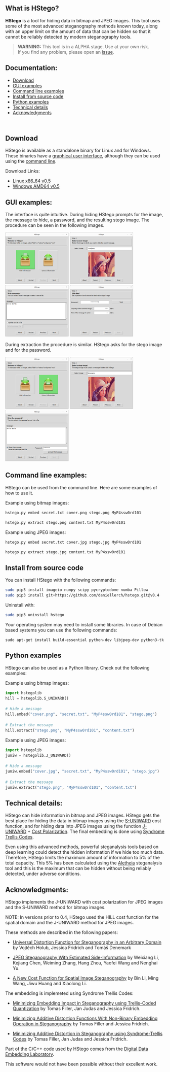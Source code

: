## What is HStego?


**HStego** is a tool for hiding data in bitmap and JPEG images.
This tool uses some of the most advanced steganography methods known today, along with an upper limit on the amount of data that can be hidden so that it cannot be reliably detected by modern steganography tools.


> **WARNING:** This tool is in a ALPHA stage. Use at your own risk. <br>
> If you find any problem, please open an [issue](https://github.com/daniellerch/hstego/issues).



## Documentation:
- [Download](#download)
- [GUI examples](#gui-examples)
- [Command line examples](#command-line-examples)
- [Install from source code](#install)
- [Python examples](#python-examples)
- [Technical details](#technical-details)
- [Acknowledgments](#acknowledgments)
<br>


## Download

HStego is available as a standalone binary for Linux and for Windows. These 
binaries have a [graphical user interface](#gui-examples), although they can 
be used using the 
[command line](#command-line-examples).

Download Links:
- [Linux x86\_64 v0.5](https://drive.google.com/file/d/1zeUzuEjuVHzfU-KSGsjTlsVQoIL8EkiZ/view?usp=drive_link)
- [Windows AMD64 v0.5](https://drive.google.com/file/d/1POqmgByvXZOKiEk6ycSwvmQpnkjG1o9v/view?usp=drive_link)


## GUI examples:

The interface is quite intuitive. During hiding HStego prompts for the image, 
the message to hide, a password, and the resulting stego image. The procedure 
can be seen in the following images.

<p float="left">
   <img src='images/hstego-1H.png' width='200'/>
   <img src='images/hstego-2H.png' width='200'/>
   <img src='images/hstego-3H.png' width='200'/>
   <img src='images/hstego-4H.png' width='200'/>
</p>

During extraction the procedure is similar. HStego asks for the stego image 
and for the password.

<p float="left">
   <img src='images/hstego-1E.png' width='200'/>
   <img src='images/hstego-2E.png' width='200'/>
   <img src='images/hstego-3E.png' width='200'/>
</p>


## Command line examples:

HStego can be used from the command line. Here are some examples of how to use it.


Example using bitmap images:

```bash
hstego.py embed secret.txt cover.png stego.png MyP4ssw0rd101
```

```bash
hstego.py extract stego.png content.txt MyP4ssw0rd101
```



Example using JPEG images:

```bash
hstego.py embed secret.txt cover.jpg stego.jpg MyP4ssw0rd101
```

```bash
hstego.py extract stego.jpg content.txt MyP4ssw0rd101
```


## Install from source code

You can install HStego with the following commands:
```bash 
sudo pip3 install imageio numpy scipy pycryptodome numba Pillow
sudo pip3 install git+https://github.com/daniellerch/hstego.git@v0.4
```

Uninstall with:
```bash 
sudo pip3 uninstall hstego
```

Your operating system may need to install some libraries. In case of Debian based systems you can use the following commands:

```base
sudo apt-get install build-essential python-dev libjpeg-dev python3-tk
```




## Python examples

HStego can also be used as a Python library. Check out the following examples:

Example using bitmap images:

```python
import hstegolib
hill = hstegolib.S_UNIWARD()

# Hide a message
hill.embed("cover.png", "secret.txt", "MyP4ssw0rd101", "stego.png")

# Extract the message
hill.extract("stego.png", "MyP4ssw0rd101", "content.txt")
```


Example using JPEG images:

```python
import hstegolib
juniw = hstegolib.J_UNIWARD()

# Hide a message
juniw.embed("cover.jpg", "secret.txt", "MyP4ssw0rd101", "stego.jpg")

# Extract the message
juniw.extract("stego.png", "MyP4ssw0rd101", "content.txt")
```


## Technical details:

HStego can hide information in bitmap and JPEG images. HStego gets the best 
place for hiding the data in bitmap images using the [S-UNIWARD](#acknowledgments) 
cost function, and for hiding data into JPEG images using the function 
[J-UNIWARD](#acknowledgments) + [Cost Polarization](#acknowledgments). The final embedding is done using 
[Syndrome Trellis Codes](#acknowledgments). 

Even using this advanced methods, powerful steganalysis tools based on 
deep learning could detect the hidden information if we hide too much data.
Therefore, HStego limits the maximum amount of information to 5% of the total 
capacity. This 5% has been calculated using the 
[Aletheia](https://github.com/daniellerch/aletheia) steganalysis tool and 
this is the maximum that can be hidden without being reliably detected, under
adverse conditions.



## Acknowledgments:

HStego implements the J-UNIWARD with cost polarization for JPEG images and the 
S-UNIWARD method for bitmap images. 

NOTE: In versions prior to 0.4, HStego used the HILL cost function for the 
spatial domain and the J-UNIWARD method for JPEG images.


These methods are described in the following papers:



- [Universal Distortion Function for Steganography in an Arbitrary Domain](https://doi.org/10.1186/1687-417X-2014-1) by Vojtěch Holub, Jessica Fridrich and Tomáš Denemark

- [JPEG Steganography With Estimated Side-Information](https://ieeexplore.ieee.org/document/8746719) by Weixiang Li, Kejiang Chen, Weiming Zhang, Hang Zhou, Yaofei Wang and Nenghai Yu.

- [A New Cost Function for Spatial Image Steganography](https://doi.org/10.1109/ICIP.2014.7025854) by Bin Li, Ming Wang, Jiwu Huang and Xiaolong Li.


The embedding is implemeted using Syndrome Trellis Codes:

- [Minimizing Embedding Impact in Steganography using Trellis-Coded Quantization](https://doi.org/10.1117/12.838002) by Tomas Filler, Jan Judas and Jessica Fridrich.

- [Minimizing Additive Distortion Functions With Non-Binary Embedding Operation in Steganography](https://doi.org/10.1109/WIFS.2010.5711444) by Tomas Filler and Jessica Fridrich.

- [Minimizing Additive Distortion in Steganography using Syndrome-Trellis Codes](https://doi.org/10.1109/TIFS.2011.2134094) by Tomas Filler, Jan Judas and Jessica Fridrich.


Part of the C/C++ code used by HStego comes from the [Digital Data Embedding Laboratory](http://dde.binghamton.edu/download/).

This software would not have been possible without their excellent work.





